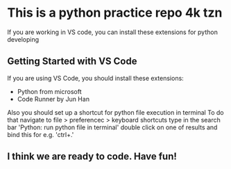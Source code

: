 # This is a python practice repo 4k tzn

If you are working in VS code, you can install these extensions for python developing

## Getting Started with VS Code

If you are using VS Code, you should install these extensions:

* Python from microsoft
* Code Runner by Jun Han

Also you should set up a shortcut for python file execution in terminal
To do that navigate to file > preferencec > keyboard shortcuts
type in the search bar 'Python: run python file in terminal'
double click on one of results and bind this for e.g. 'ctrl+.'

## I think we are ready to code. Have fun!